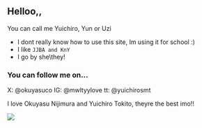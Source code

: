 ## Helloo,,
You can call me Yuichiro, Yun or Uzi
- I dont really know how to use this site, Im using it for school :)
- I like `JJBA and KnY`
- I go by she\they!

### You can follow me on...
X: @okuyasuco
IG: @mwltyylove
tt: @yuichirosmt

I love Okuyasu Nijimura and Yuichiro Tokito, theyre the best imo!!


![](https://tenor.com/pt-BR/view/muichiro-gif-16923511670193404571)

